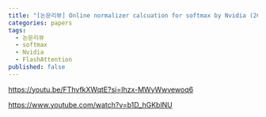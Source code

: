 ```yaml
---
title: "[논문리뷰] Online normalizer calcuation for softmax by Nvidia (2018)"
categories: papers
tags:
  - 논문리뷰
  - softmax
  - Nvidia
  - FlashAttention
published: false
---
```

https://youtu.be/FThvfkXWqtE?si=Ihzx-MWyWwvewoq6

https://www.youtube.com/watch?v=b1D_hGKblNU

